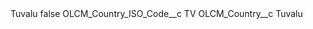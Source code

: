 <?xml version="1.0" encoding="UTF-8"?>
<CustomMetadata xmlns="http://soap.sforce.com/2006/04/metadata" xmlns:xsi="http://www.w3.org/2001/XMLSchema-instance" xmlns:xsd="http://www.w3.org/2001/XMLSchema">
    <label>Tuvalu</label>
    <protected>false</protected>
    <values>
        <field>OLCM_Country_ISO_Code__c</field>
        <value xsi:type="xsd:string">TV</value>
    </values>
    <values>
        <field>OLCM_Country__c</field>
        <value xsi:type="xsd:string">Tuvalu</value>
    </values>
</CustomMetadata>
